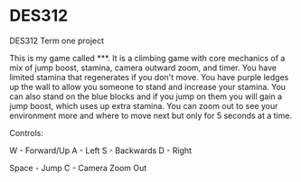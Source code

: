 # DES312
DES312 Term one project

This is my game called ***.
It is a climbing game with core mechanics of a mix of jump boost, stamina, camera outward zoom, and timer.
You have limited stamina that regenerates if you don't move. You have purple ledges up the wall to allow you someone to stand and increase your stamina.
You can also stand on the blue blocks and if you jump on them you will gain a jump boost, which uses up extra stamina.
You can zoom out to see your environment more and where to move next but only for 5 seconds at a time.

Controls:

W - Forward/Up
A - Left
S - Backwards 
D - Right
 
Space - Jump
C - Camera Zoom Out
